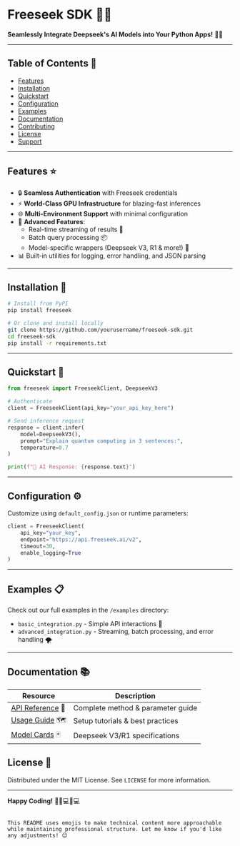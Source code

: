 
# Freeseek SDK 🚀✨

**Seamlessly Integrate Deepseek's AI Models into Your Python Apps!** 🤖💡

---

## Table of Contents 📑

- [Features](#features-star)
- [Installation](#installation-wrench)
- [Quickstart](#quickstart-rocket)
- [Configuration](#configuration-gear)
- [Examples](#examples-page_facing_up)
- [Documentation](#documentation-books)
- [Contributing](#contributing-handshake)
- [License](#license-scroll)
- [Support](#support-speech_balloon)

---

## Features ⭐

- 🔒 **Seamless Authentication** with Freeseek credentials
- ⚡ **World-Class GPU Infrastructure** for blazing-fast inferences
- 🌐 **Multi-Environment Support** with minimal configuration
- 🎯 **Advanced Features**:
  - Real-time streaming of results 🌊
  - Batch query processing 📦
  - Model-specific wrappers (Deepseek V3, R1 & more!) 🧠
- 📊 Built-in utilities for logging, error handling, and JSON parsing

---

## Installation 🔧

```bash
# Install from PyPI
pip install freeseek

# Or clone and install locally
git clone https://github.com/yourusername/freeseek-sdk.git
cd freeseek-sdk
pip install -r requirements.txt
```

---

## Quickstart 🚀

```python
from freeseek import FreeseekClient, DeepseekV3

# Authenticate
client = FreeseekClient(api_key="your_api_key_here")

# Send inference request
response = client.infer(
    model=DeepseekV3(),
    prompt="Explain quantum computing in 3 sentences:",
    temperature=0.7
)

print(f"🤖 AI Response: {response.text}")
```

---

## Configuration ⚙️

Customize using `default_config.json` or runtime parameters:

```python
client = FreeseekClient(
    api_key="your_key",
    endpoint="https://api.freeseek.ai/v2",
    timeout=30,
    enable_logging=True
)
```

---

## Examples 📋

Check out our full examples in the `/examples` directory:

- `basic_integration.py` - Simple API interactions 🐍
- `advanced_integration.py` - Streaming, batch processing, and error handling 🌪️

---

## Documentation 📚

| Resource                               | Description                       |
| -------------------------------------- | --------------------------------- |
| [API Reference](docs/api_reference.md) 📖 | Complete method & parameter guide |
| [Usage Guide](docs/usage_guide.md) 🗺️   | Setup tutorials & best practices  |
| [Model Cards](docs/models.md) 🃏          | Deepseek V3/R1 specifications     |

## License 📜

Distributed under the MIT License. See `LICENSE` for more information.

---

**Happy Coding!** 🎉👩💻👨💻

```

This README uses emojis to make technical content more approachable while maintaining professional structure. Let me know if you'd like any adjustments! 😊
```
